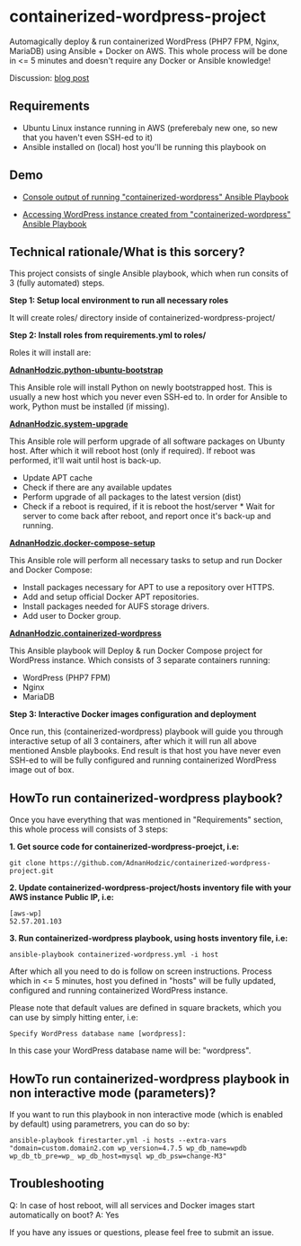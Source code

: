 # containerized-wordpress-project

Automagically deploy & run containerized WordPress (PHP7 FPM, Nginx, MariaDB) using Ansible + Docker on AWS. This whole process will be done in <= 5 minutes and doesn't require any Docker or Ansible knowledge!

Discussion: [blog post](http://foolcontrol.org/?p=2002)

## Requirements

* Ubuntu Linux instance running in AWS (preferebaly new one, so new that you haven't even SSH-ed to it)
* Ansible installed on (local) host you'll be running this playbook on

## Demo

* [Console output of running "containerized-wordpress" Ansible Playbook](https://s3.eu-central-1.amazonaws.com/adnan-public-images/blog/containerized-wordpress.yml+ansible+playbook+demo.jpg)

* [Accessing WordPress instance created from "containerized-wordpress" Ansible Playbook](https://s3.eu-central-1.amazonaws.com/adnan-public-images/blog/containerized-wordpress.yml+ansible+playbook+demo+results.jpg)

## Technical rationale/What is this sorcery?

This project consists of single Ansible playbook, which when run consits of 3 (fully automated) steps.

**Step 1: Setup local environment to run all necessary roles**

It will create roles/ directory inside of containerized-wordpress-project/

**Step 2: Install roles from requirements.yml to roles/**

Roles it will install are:

**[AdnanHodzic.python-ubuntu-bootstrap](https://galaxy.ansible.com/AdnanHodzic/python-ubuntu-bootstrap/)**

This Ansible role will install Python on newly bootstrapped host. This is usually a new host which you never even SSH-ed to. In order for Ansible to work, Python must be installed (if missing).

**[AdnanHodzic.system-upgrade](https://galaxy.ansible.com/AdnanHodzic/system-upgrade/)**

This Ansible role will perform upgrade of all software packages on Ubunty host. After which it will reboot host (only if required). If reboot was performed, it'll wait until host is back-up.

* Update APT cache
* Check if there are any available updates
* Perform upgrade of all packages to the latest version (dist)
* Check if a reboot is required, if it is reboot the host/server  * Wait for server to come back after reboot, and report once it's back-up and running.

**[AdnanHodzic.docker-compose-setup](https://galaxy.ansible.com/AdnanHodzic/docker-compose-setup/)**

This Ansible role will perform all necessary tasks to setup and run Docker and Docker Compose:

* Install packages necessary for APT to use a repository over HTTPS.
* Add and setup official Docker APT repositories.
* Install packages needed for AUFS storage drivers.
* Add user to Docker group.

**[AdnanHodzic.containerized-wordpress](https://galaxy.ansible.com/AdnanHodzic/containerized-wordpress/)**

This Ansible playbook will Deploy & run Docker Compose project for WordPress instance. Which consists of 3 separate containers running:
* WordPress (PHP7 FPM)
* Nginx
* MariaDB

**Step 3: Interactive Docker images configuration and deployment**

Once run, this (containerized-wordpress) playbook will guide you through interactive setup of all 3 containers, after which it will run all above mentioned Ansble playbooks. End result is that host you have never even SSH-ed to will be fully configured and running containerized WordPress image out of box.

## HowTo run containerized-wordpress playbook?

Once you have everything that was mentioned in "Requirements" section, this whole process will consists of 3 steps:

**1. Get source code for containerized-wordpress-proejct, i.e:**

```
git clone https://github.com/AdnanHodzic/containerized-wordpress-project.git
```

**2. Update containerized-wordpress-project/hosts inventory file with your AWS instance Public IP, i.e:**

```
[aws-wp]
52.57.201.103
```

**3. Run containerized-wordpress playbook, using hosts inventory file, i.e:**

```
ansible-playbook containerized-wordpress.yml -i host
```

After which all you need to do is follow on screen instructions. Process which in <= 5 minutes, host you defined in "hosts" will be fully updated, configured and running containerized WordPress instance.

Please note that default values are defined in square brackets, which you can use by simply hitting enter, i.e:
```
Specify WordPress database name [wordpress]:
```

In this case your WordPress database name will be: "wordpress".

## HowTo run containerized-wordpress playbook in non interactive mode (parameters)?

If you want to run this playbook in non interactive mode (which is enabled by default) using parametrers, you can do so by:

```
ansible-playbook firestarter.yml -i hosts --extra-vars "domain=custom.domain2.com wp_version=4.7.5 wp_db_name=wpdb wp_db_tb_pre=wp_ wp_db_host=mysql wp_db_psw=change-M3"
```

## Troubleshooting

Q: In case of host reboot, will all services and Docker images start automatically on boot?
A: Yes


If you have any issues or questions, please feel free to submit an issue.
